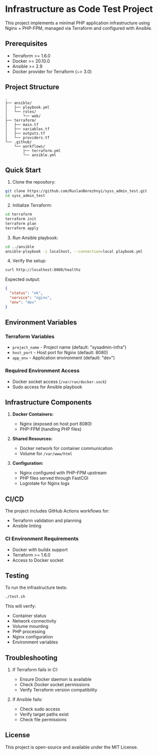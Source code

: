 # Infrastructure as Code Test Project

This project implements a minimal PHP application infrastructure using Nginx + PHP-FPM, managed via Terraform and configured with Ansible.

## Prerequisites

- Terraform >= 1.6.0
- Docker >= 20.10.0
- Ansible >= 2.9
- Docker provider for Terraform (~> 3.0)

## Project Structure

```
.
├── ansible/
│   ├── playbook.yml
│   └── roles/
│       └── web/
├── terraform/
│   ├── main.tf
│   ├── variables.tf
│   ├── outputs.tf
│   └── providers.tf
└── .github/
    └── workflows/
        ├── terraform.yml
        └── ansible.yml
```

## Quick Start

1. Clone the repository:
```bash
git clone https://github.com/RuslanBerezhnyi/syss_admin_test.git
cd syss_admin_test
```

2. Initialize Terraform:
```bash
cd terraform
terraform init
terraform plan
terraform apply
```

3. Run Ansible playbook:
```bash
cd ../ansible
ansible-playbook -i localhost, --connection=local playbook.yml
```

4. Verify the setup:
```bash
curl http://localhost:8080/healthz
```

Expected output:
```json
{
  "status": "ok",
  "service": "nginx",
  "env": "dev"
}
```

## Environment Variables

### Terraform Variables
- `project_name` - Project name (default: "sysadmin-infra")
- `host_port` - Host port for Nginx (default: 8080)
- `app_env` - Application environment (default: "dev")

### Required Environment Access
- Docker socket access (`/var/run/docker.sock`)
- Sudo access for Ansible playbook

## Infrastructure Components

1. **Docker Containers:**
   - Nginx (exposed on host port 8080)
   - PHP-FPM (handling PHP files)

2. **Shared Resources:**
   - Docker network for container communication
   - Volume for `/var/www/html`

3. **Configuration:**
   - Nginx configured with PHP-FPM upstream
   - PHP files served through FastCGI
   - Logrotate for Nginx logs

## CI/CD

The project includes GitHub Actions workflows for:
- Terraform validation and planning
- Ansible linting

### CI Environment Requirements
- Docker with buildx support
- Terraform >= 1.6.0
- Access to Docker socket

## Testing

To run the infrastructure tests:
```bash
./test.sh
```

This will verify:
- Container status
- Network connectivity
- Volume mounting
- PHP processing
- Nginx configuration
- Environment variables

## Troubleshooting

1. If Terraform fails in CI:
   - Ensure Docker daemon is available
   - Check Docker socket permissions
   - Verify Terraform version compatibility

2. If Ansible fails:
   - Check sudo access
   - Verify target paths exist
   - Check file permissions

## License

This project is open-source and available under the MIT License.
